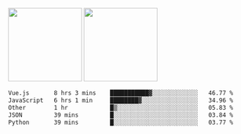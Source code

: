<img src="https://github-readme-stats.vercel.app/api?username=Dream4ever&count_private=true&show_icons=true&theme=tokyonight" height="150" /> <img src="https://github-readme-stats.vercel.app/api/top-langs/?username=Dream4ever&count_private=true&show_icons=true&theme=tokyonight&langs_count=5&layout=compact" height="150" />

<!--START_SECTION:waka-->

```txt
Vue.js       8 hrs 3 mins    ███████████▓░░░░░░░░░░░░░   46.77 %
JavaScript   6 hrs 1 min     ████████▓░░░░░░░░░░░░░░░░   34.96 %
Other        1 hr            █▒░░░░░░░░░░░░░░░░░░░░░░░   05.83 %
JSON         39 mins         █░░░░░░░░░░░░░░░░░░░░░░░░   03.84 %
Python       39 mins         █░░░░░░░░░░░░░░░░░░░░░░░░   03.77 %
```

<!--END_SECTION:waka-->
